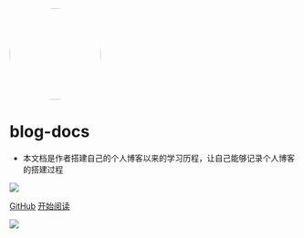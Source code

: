 <img width="160px" style="border-radius: 50%" bor src="https://img10.360buyimg.com/ddimg/jfs/t1/173264/5/14871/47637/60c9b028Eb07a8799/eb0c77fdd58303ed.jpg">

# **blog-docs**

- 本文档是作者搭建自己的个人博客以来的学习历程，让自己能够记录个人博客的搭建过程

![](https://img.shields.io/badge/%E6%91%B8%E9%B1%BC-%E7%A8%8B%E5%BA%8F%E5%91%98-green)

[GitHub](https://github.com/liuluojie/blog-docs)
[开始阅读](?id=Headline)

![](https://p.pstatp.com/origin/pgc-image/a5cb72e9a443489e80f16fe1f4805842)

